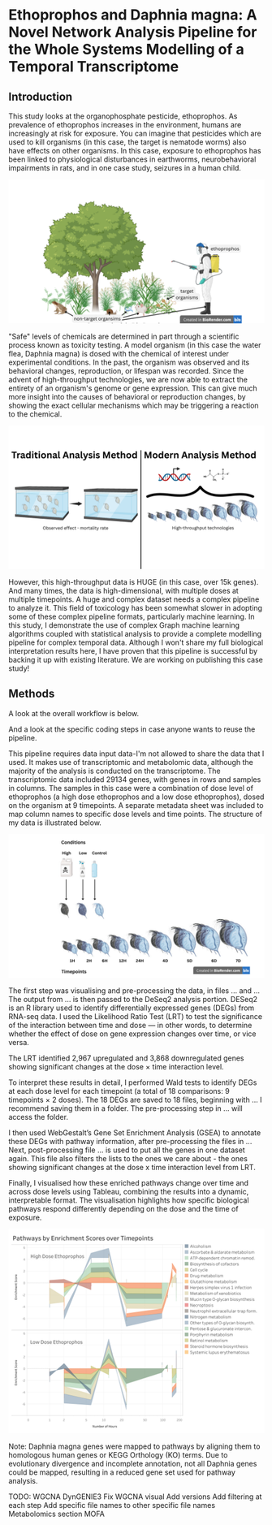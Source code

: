 # Ethoprophos and Daphnia magna: A Novel Network Analysis Pipeline for the Whole Systems Modelling of a Temporal Transcriptome

## Introduction

This study looks at the organophosphate pesticide, ethoprophos. As prevalence of ethoprophos increases in the environment, humans are increasingly at risk for exposure. You can imagine that pesticides which are used to kill organisms (in this case, the target is nematode worms) also have effects on other organisms. In this case, exposure to ethoprophos has been linked to physiological disturbances in earthworms, neurobehavioral impairments in rats, and in one case study, seizures in a human child.

<p align="left">
  <img src="https://github.com/amethystaurora-robo/Thesis_publication/blob/main/Vizzes/non-target_organisms.png">
</p>

"Safe" levels of chemicals are determined in part through a scientific process known as toxicity testing. A model organism (in this case the water flea, Daphnia magna) is dosed with the chemical of interest under experimental conditions. In the past, the organism was observed and its behavioral changes, reproduction, or lifespan was recorded. Since the advent of high-throughput technologies, we are now able to extract the entirety of an organism's genome or gene expression. This can give much more insight into the causes of behavioral or reproduction changes, by showing the exact cellular mechanisms which may be triggering a reaction to the chemical.

<p align="left">
  <img src="https://github.com/amethystaurora-robo/Thesis_publication/blob/main/Vizzes/Modern%20method.png">
</p>

However, this high-throughput data is HUGE (in this case, over 15k genes). And many times, the data is high-dimensional, with multiple doses at multiple timepoints. A huge and complex dataset needs a complex pipeline to analyze it. This field of toxicology has been somewhat slower in adopting some of these complex pipeline formats, particularly machine learning. In this study, I demonstrate the use of complex Graph machine learning algorithms coupled with statistical analysis to provide a complete modelling pipeline for complex temporal data. Although I won't share my full biological interpretation results here, I have proven that this pipeline is successful by backing it up with existing literature. We are working on publishing this case study!

## Methods

A look at the overall workflow is below.

And a look at the specific coding steps in case anyone wants to reuse the pipeline.

This pipeline requires data input data-I'm not allowed to share the data that I used. It makes use of transcriptomic and metabolomic data, although the majority of the analysis is conducted on the transcriptome. The transcriptomic data included 29134 genes, with genes in rows and samples in columns. The samples in this case were a combination of dose level of ethoprophos (a high dose ethoprophos and a low dose ethoprophos), dosed on the organism at 9 timepoints. A separate metadata sheet was included to map column names to specific dose levels and time points. The structure of my data is illustrated below.

<p align="left">
  <img src="https://github.com/amethystaurora-robo/Thesis_publication/blob/main/Vizzes/High%20dose.png"/>
</p>

The first step was visualising and pre-processing the data, in files ... and ... The output from ... is then passed to the DeSeq2 analysis portion. DESeq2 is an R library used to identify differentially expressed genes (DEGs) from RNA-seq data. I used the Likelihood Ratio Test (LRT) to test the significance of the interaction between time and dose — in other words, to determine whether the effect of dose on gene expression changes over time, or vice versa.

The LRT identified 2,967 upregulated and 3,868 downregulated genes showing significant changes at the dose × time interaction level.

To interpret these results in detail, I performed Wald tests to identify DEGs at each dose level for each timepoint (a total of 18 comparisons: 9 timepoints × 2 doses). The 18 DEGs are saved to 18 files, beginning with ... I recommend saving them in a folder. The pre-processing step in ... will access the folder.

I then used WebGestalt’s Gene Set Enrichment Analysis (GSEA) to annotate these DEGs with pathway information, after pre-processing the files in ... Next, post-processing file ... is used to put all the genes in one dataset again. This file also filters the lists to the ones we care about - the ones showing significant changes at the dose x time interaction level from LRT. 

Finally, I visualised how these enriched pathways change over time and across dose levels using Tableau, combining the results into a dynamic, interpretable format. The visualisation highlights how specific biological pathways respond differently depending on the dose and the time of exposure.

<p align="left">
  <img src="https://github.com/amethystaurora-robo/Thesis_publication/blob/main/Vizzes/ES_over_time.png"/>
</p>

Note: Daphnia magna genes were mapped to pathways by aligning them to homologous human genes or KEGG Orthology (KO) terms. Due to evolutionary divergence and incomplete annotation, not all Daphnia genes could be mapped, resulting in a reduced gene set used for pathway analysis.

TODO: 
WGCNA
DynGENIE3
Fix WGCNA visual
Add versions
Add filtering at each step
Add specific file names to other specific file names
Metabolomics section
MOFA






